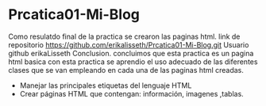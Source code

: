 # Prcatica01-Mi-Blog
Como resulatdo final de la practica se crearon las paginas html.
link de repositorio
 https://github.com/erikalisseth/Prcatica01-Mi-Blog.git
 Usuario github
 erikaLisseth
 Conclusion.
 concluimos que esta practica es un pagina html basica 
con esta practica se aprendio el uso adecuado de las diferentes clases  que se van empleando en cada una de las paginas html creadas.
- Manejar las principales etiquetas del lenguaje HTML
- Crear páginas HTML que contengan: información, imagenes ,tablas.
